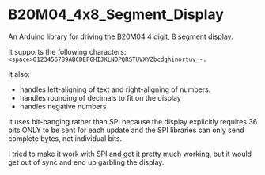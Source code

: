 # B20M04_4x8_Segment_Display
An Arduino library for driving the B20M04 4 digit, 8 segment display.

It supports the following characters:
`<space>0123456789ABCDEFGHIJKLNOPQRSTUVXYZbcdghinortuv_-.`

It also:
- handles left-aligning of text and right-aligning of numbers.
- handles rounding of decimals to fit on the display
- handles negative numbers

It uses bit-banging rather than SPI because the display explicitly requires 36 bits ONLY to be sent for each update and the SPI libraries can only send complete bytes, not individual bits.

I tried to make it work with SPI and got it pretty much working, but it would get out of sync and end up garbling the display.
